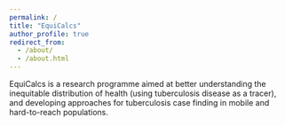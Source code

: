 ```yaml
---
permalink: /
title: "EquiCalcs"
author_profile: true
redirect_from: 
  - /about/
  - /about.html
---
```


EquiCalcs is a research programme aimed at better understanding the inequitable distribution of health (using tuberculosis disease as a tracer), and developing approaches for tuberculosis case finding in mobile and hard-to-reach populations. 


